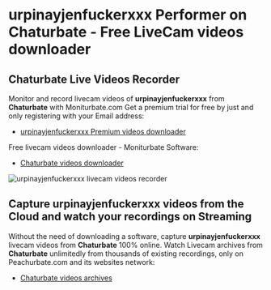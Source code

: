 # urpinayjenfuckerxxx Performer on Chaturbate - Free LiveCam videos downloader

## Chaturbate Live Videos Recorder

Monitor and record livecam videos of **urpinayjenfuckerxxx** from **Chaturbate** with Moniturbate.com
Get a premium trial for free by just and only registering with your Email address:
* [urpinayjenfuckerxxx Premium videos downloader](https://moniturbate.com/request-demo-licence-key.html)

Free livecam videos downloader - Moniturbate Software:
* [Chaturbate videos downloader](https://moniturbate.com/moniturbate-download-software.html)

![urpinayjenfuckerxxx livecam videos recorder](https://peachurnet.com/templates/moniturbate-software.png)


## Capture urpinayjenfuckerxxx videos from the Cloud and watch your recordings on Streaming

Without the need of downloading a software, capture **urpinayjenfuckerxxx** livecam videos from **Chaturbate** 100% online.
Watch Livecam archives from **Chaturbate** unlimitedly from thousands of existing recordings, only on Peachurbate.com and its websites network:
* [Chaturbate videos archives](https://peachurnet.com/)
